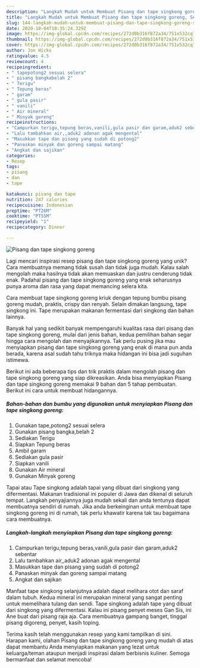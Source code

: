 ```yaml
---
description: "Langkah Mudah untuk Membuat Pisang dan tape singkong goreng, Sempurna"
title: "Langkah Mudah untuk Membuat Pisang dan tape singkong goreng, Sempurna"
slug: 144-langkah-mudah-untuk-membuat-pisang-dan-tape-singkong-goreng-sempurna
date: 2020-10-04T10:35:24.329Z
image: https://img-global.cpcdn.com/recipes/272d0b316f872a34/751x532cq70/pisang-dan-tape-singkong-goreng-foto-resep-utama.jpg
thumbnail: https://img-global.cpcdn.com/recipes/272d0b316f872a34/751x532cq70/pisang-dan-tape-singkong-goreng-foto-resep-utama.jpg
cover: https://img-global.cpcdn.com/recipes/272d0b316f872a34/751x532cq70/pisang-dan-tape-singkong-goreng-foto-resep-utama.jpg
author: Jon Hicks
ratingvalue: 4.5
reviewcount: 4
recipeingredient:
- " tapepotong2 sesuai selera"
- " pisang bangkabelah 2"
- " Terigu"
- " Tepung beras"
- " garam"
- " gula pasir"
- " vanili"
- " Air mineral"
- " Minyak goreng"
recipeinstructions:
- "Campurkan terigu,tepung beras,vanili,gula pasir dan garam,aduk2 sebentar"
- "Lalu tambahkan air,,aduk2 adonan agak mengental"
- "Masukkan tape dan pisang yang sudah di potong2"
- "Panaskan minyak dan goreng sampai matang"
- "Angkat dan sajikan"
categories:
- Resep
tags:
- pisang
- dan
- tape

katakunci: pisang dan tape 
nutrition: 247 calories
recipecuisine: Indonesian
preptime: "PT26M"
cooktime: "PT55M"
recipeyield: "1"
recipecategory: Dinner

---
```



![Pisang dan tape singkong goreng](https://img-global.cpcdn.com/recipes/272d0b316f872a34/751x532cq70/pisang-dan-tape-singkong-goreng-foto-resep-utama.jpg)

Lagi mencari inspirasi resep pisang dan tape singkong goreng yang unik? Cara membuatnya memang tidak susah dan tidak juga mudah. Kalau salah mengolah maka hasilnya tidak akan memuaskan dan justru cenderung tidak enak. Padahal pisang dan tape singkong goreng yang enak seharusnya punya aroma dan rasa yang dapat memancing selera kita.

Cara membuat tape singkong goreng kriuk dengan tepung bumbu pisang goreng mudah, praktis, crispy dan renyah. Selain dimakan langsung, tape singkong ini. Tape merupakan makanan fermentasi dari singkong dan bahan lainnya.

Banyak hal yang sedikit banyak mempengaruhi kualitas rasa dari pisang dan tape singkong goreng, mulai dari jenis bahan, kedua pemilihan bahan segar hingga cara mengolah dan menyajikannya. Tak perlu pusing jika mau menyiapkan pisang dan tape singkong goreng yang enak di mana pun anda berada, karena asal sudah tahu triknya maka hidangan ini bisa jadi suguhan istimewa.


Berikut ini ada beberapa tips dan trik praktis dalam mengolah pisang dan tape singkong goreng yang siap dikreasikan. Anda bisa menyiapkan Pisang dan tape singkong goreng memakai 9 bahan dan 5 tahap pembuatan. Berikut ini cara untuk membuat hidangannya.

<!--inarticleads1-->

##### Bahan-bahan dan bumbu yang digunakan untuk menyiapkan Pisang dan tape singkong goreng:

1. Gunakan  tape,potong2 sesuai selera
1. Gunakan  pisang bangka,belah 2
1. Sediakan  Terigu
1. Siapkan  Tepung beras
1. Ambil  garam
1. Sediakan  gula pasir
1. Siapkan  vanili
1. Gunakan  Air mineral
1. Gunakan  Minyak goreng


Tapai atau Tape singkong adalah tapai yang dibuat dari singkong yang difermentasi. Makanan tradisional ini populer di Jawa dan dikenal di seluruh tempat. Langkah penyajiannya juga mudah sekali dan anda tentunya dapat membuatnya sendiri di rumah. Jika anda berkeinginan untuk membuat tape singkong goreng ini di rumah, tak perlu khawatir karena tak tau bagaimana cara membuatnya. 

<!--inarticleads2-->

##### Langkah-langkah menyiapkan Pisang dan tape singkong goreng:

1. Campurkan terigu,tepung beras,vanili,gula pasir dan garam,aduk2 sebentar
1. Lalu tambahkan air,,aduk2 adonan agak mengental
1. Masukkan tape dan pisang yang sudah di potong2
1. Panaskan minyak dan goreng sampai matang
1. Angkat dan sajikan


Manfaat tape singkong selanjutnya adalah dapat melihara otot dan saraf dalam tubuh. Kedua mineral ini merupakan mineral yang sangat penting untuk memelihara tulang dan sendi. Tape singkong adalah tape yang dibuat dari singkong yang difermentasi. Kalau ini pisang penyet meses Gan Sis, ini Ane buat dari pisang raja aja. Cara membuatnya gampang banget, tinggal pisang digoreng, penyet, kasih toping. 

Terima kasih telah menggunakan resep yang kami tampilkan di sini. Harapan kami, olahan Pisang dan tape singkong goreng yang mudah di atas dapat membantu Anda menyiapkan makanan yang lezat untuk keluarga/teman ataupun menjadi inspirasi dalam berbisnis kuliner. Semoga bermanfaat dan selamat mencoba!
